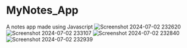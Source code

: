 # MyNotes_App
A notes app made using Javascript
![Screenshot 2024-07-02 232620](https://github.com/Mahi-ma-shinde/MyNotes_App/assets/103496163/34b8d95c-5c7a-45fc-b9d9-b300328e841f)
![Screenshot 2024-07-02 233107](https://github.com/Mahi-ma-shinde/MyNotes_App/assets/103496163/e6e21665-0351-45a5-b21c-160d88de4f4c)
![Screenshot 2024-07-02 232840](https://github.com/Mahi-ma-shinde/MyNotes_App/assets/103496163/50195698-bcbc-47d2-8874-ebdaf293f818)
![Screenshot 2024-07-02 232939](https://github.com/Mahi-ma-shinde/MyNotes_App/assets/103496163/736d1523-27d5-40f4-8adb-af7e96c86457)
